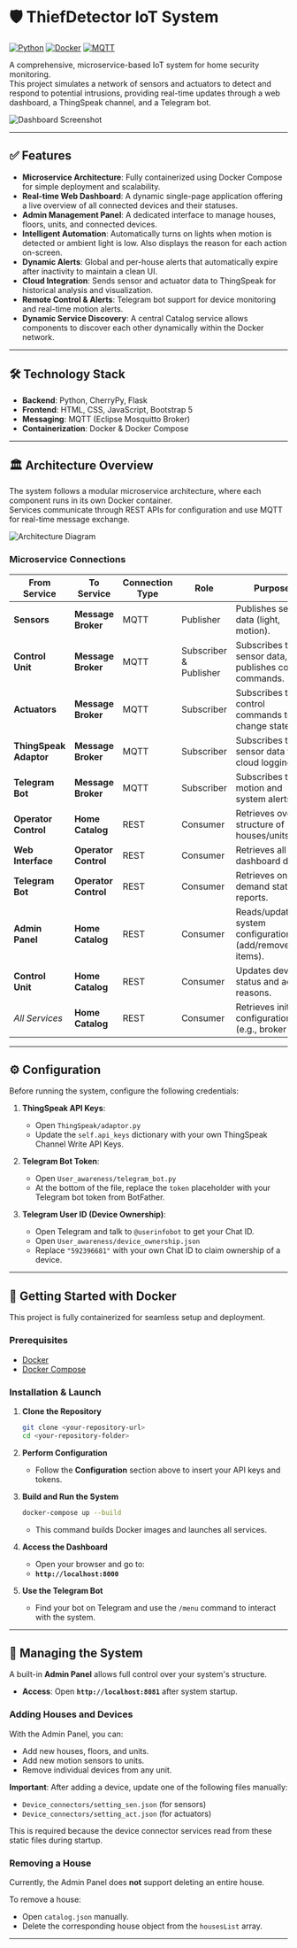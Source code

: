 # 🛡️ ThiefDetector IoT System

[![Python](https://img.shields.io/badge/Python-3.8%2B-blue?style=for-the-badge&logo=python)](https://www.python.org/)
[![Docker](https://img.shields.io/badge/Docker-Compose-blue?style=for-the-badge&logo=docker)](https://www.docker.com/)
[![MQTT](https://img.shields.io/badge/MQTT-Broker-brightgreen?style=for-the-badge&logo=mqtt)](https://mqtt.org/)

A comprehensive, microservice-based IoT system for home security monitoring.  
This project simulates a network of sensors and actuators to detect and respond to potential intrusions, providing real-time updates through a web dashboard, a ThingSpeak channel, and a Telegram bot.

![Dashboard Screenshot](docs/dashboard.png)

---

## ✅ Features

-   **Microservice Architecture**: Fully containerized using Docker Compose for simple deployment and scalability.
-   **Real-time Web Dashboard**: A dynamic single-page application offering a live overview of all connected devices and their statuses.
-   **Admin Management Panel**: A dedicated interface to manage houses, floors, units, and connected devices.
-   **Intelligent Automation**: Automatically turns on lights when motion is detected or ambient light is low. Also displays the reason for each action on-screen.
-   **Dynamic Alerts**: Global and per-house alerts that automatically expire after inactivity to maintain a clean UI.
-   **Cloud Integration**: Sends sensor and actuator data to ThingSpeak for historical analysis and visualization.
-   **Remote Control & Alerts**: Telegram bot support for device monitoring and real-time motion alerts.
-   **Dynamic Service Discovery**: A central Catalog service allows components to discover each other dynamically within the Docker network.

---

## 🛠️ Technology Stack

-   **Backend**: Python, CherryPy, Flask  
-   **Frontend**: HTML, CSS, JavaScript, Bootstrap 5  
-   **Messaging**: MQTT (Eclipse Mosquitto Broker)  
-   **Containerization**: Docker & Docker Compose  

---

## 🏛️ Architecture Overview

The system follows a modular microservice architecture, where each component runs in its own Docker container.  
Services communicate through REST APIs for configuration and use MQTT for real-time message exchange.

![Architecture Diagram](docs/Thief_Detector_diagram.png)

### Microservice Connections

| From Service             | To Service                 | Connection Type | Role                                     | Purpose                                                                 |
| ------------------------ | -------------------------- | --------------- | ---------------------------------------- | ----------------------------------------------------------------------- |
| **Sensors**              | **Message Broker**         | MQTT            | Publisher                                | Publishes sensor data (light, motion).                                  |
| **Control Unit**         | **Message Broker**         | MQTT            | Subscriber & Publisher                   | Subscribes to sensor data, publishes control commands.                  |
| **Actuators**            | **Message Broker**         | MQTT            | Subscriber                               | Subscribes to control commands to change state.                         |
| **ThingSpeak Adaptor**   | **Message Broker**         | MQTT            | Subscriber                               | Subscribes to sensor data for cloud logging.                            |
| **Telegram Bot**         | **Message Broker**         | MQTT            | Subscriber                               | Subscribes to motion and system alerts.                                 |                                 |
| **Operator Control**     | **Home Catalog**           | REST            | Consumer                                 | Retrieves overall structure of houses/units.                            |
| **Web Interface**        | **Operator Control**       | REST            | Consumer                                 | Retrieves all dashboard data.                                           |
| **Telegram Bot**         | **Operator Control**       | REST            | Consumer                                 | Retrieves on-demand status reports.                                     |
| **Admin Panel**          | **Home Catalog**           | REST            | Consumer                     | Reads/updates system configuration (add/remove/edit items).             |
| **Control Unit**         | **Home Catalog**           | REST            | Consumer                                 | Updates device status and action reasons.                               |
| *All Services*           | **Home Catalog**           | REST            | Consumer                                 | Retrieves initial configuration (e.g., broker IP).                      |

---

## ⚙️ Configuration

Before running the system, configure the following credentials:

1.  **ThingSpeak API Keys**:
    -   Open `ThingSpeak/adaptor.py`
    -   Update the `self.api_keys` dictionary with your own ThingSpeak Channel Write API Keys.

2.  **Telegram Bot Token**:
    -   Open `User_awareness/telegram_bot.py`
    -   At the bottom of the file, replace the `token` placeholder with your Telegram bot token from BotFather.

3.  **Telegram User ID (Device Ownership)**:
    -   Open Telegram and talk to `@userinfobot` to get your Chat ID.
    -   Open `User_awareness/device_ownership.json`
    -   Replace `"592396681"` with your own Chat ID to claim ownership of a device.

---

## 🚀 Getting Started with Docker

This project is fully containerized for seamless setup and deployment.

### Prerequisites

-   [Docker](https://www.docker.com/get-started)
-   [Docker Compose](https://docs.docker.com/compose/install/)

### Installation & Launch

1.  **Clone the Repository**
    ```bash
    git clone <your-repository-url>
    cd <your-repository-folder>
    ```

2.  **Perform Configuration**
    -   Follow the **Configuration** section above to insert your API keys and tokens.

3.  **Build and Run the System**
    ```bash
    docker-compose up --build
    ```
    -   This command builds Docker images and launches all services.

4.  **Access the Dashboard**
    -   Open your browser and go to:
    -   **`http://localhost:8000`**

5.  **Use the Telegram Bot**
    -   Find your bot on Telegram and use the `/menu` command to interact with the system.

---

## 🔧 Managing the System

A built-in **Admin Panel** allows full control over your system's structure.

-   **Access**: Open **`http://localhost:8081`** after system startup.

### Adding Houses and Devices

With the Admin Panel, you can:
-   Add new houses, floors, and units.
-   Add new motion sensors to units.
-   Remove individual devices from any unit.

**Important**: After adding a device, update one of the following files manually:
-   `Device_connectors/setting_sen.json` (for sensors)
-   `Device_connectors/setting_act.json` (for actuators)

This is required because the device connector services read from these static files during startup.

### Removing a House

Currently, the Admin Panel does **not** support deleting an entire house.

To remove a house:
-   Open `catalog.json` manually.
-   Delete the corresponding house object from the `housesList` array.

---
